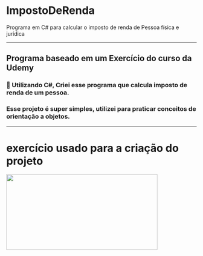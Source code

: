 # ImpostoDeRenda
Programa em C# para calcular o imposto de renda de Pessoa física e jurídica  

<hr>

## Programa baseado em um Exercício do curso da Udemy
### 🌱 Utilizando C#, Criei esse programa que calcula imposto de renda de um pessoa.
### Esse projeto é super simples, utilizei para praticar conceitos de orientação a objetos.

<hr>

# exercício usado para a criação do projeto
<img src="ExecicioImposto.png" width="400" height="200">    

